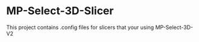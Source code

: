 # MP-Select-3D-Slicer
This project contains .config files for slicers that your using MP-Select-3D-V2
